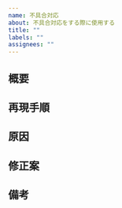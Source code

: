 ```yaml
---
name: 不具合対応
about: 不具合対応をする際に使用する
title: ""
labels: ""
assignees: ""
---
```


## 概要

<!-- 不具合の概要を記載する -->

## 再現手順

<!-- 再現手順を記載する -->

## 原因

<!-- 思い当たる原因があれば記載する -->

## 修正案

<!-- 提案可能な修正案があれば記載する -->

## 備考

<!-- 備考を記載する -->

